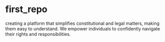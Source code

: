 # first_repo
creating a platform that simplifies constitutional and legal matters, making them easy to understand. We empower individuals to confidently navigate their rights and responsibilities.

